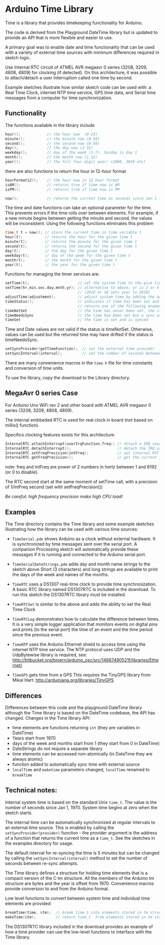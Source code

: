# Arduino Time Library

Time is a library that provides timekeeping functionality for Arduino.

The code is derived from the Playground DateTime library but is updated
to provide an API that is more flexible and easier to use.

A primary goal was to enable date and time functionality that can be used with
a variety of external time sources with minimum differences required in sketch logic.

Use Internal RTC circuit of ATMEL AVR megaavr 0 series (3208, 3209, 4808, 4809) for clocking (if detected).
On this architecture, it was possible to attach/detach a user interruption called one time by second.

Example sketches illustrate how similar sketch code can be used with: a Real Time Clock,
internet NTP time service, GPS time data, and Serial time messages from a computer
for time synchronization.

## Functionality

The functions available in the library include

```c
hour();            // the hour now  (0-23)
minute();          // the minute now (0-59)
second();          // the second now (0-59)
day();             // the day now (1-31)
weekday();         // day of the week (1-7), Sunday is day 1
month();           // the month now (1-12)
year();            // the full four digit year: (2009, 2010 etc)
```

there are also functions to return the hour in 12-hour format

```c
hourFormat12();    // the hour now in 12 hour format
isAM();            // returns true if time now is AM
isPM();            // returns true if time now is PM

now();             // returns the current time as seconds since Jan 1 1970
```

The time and date functions can take an optional parameter for the time. This prevents
errors if the time rolls over between elements. For example, if a new minute begins
between getting the minute and second, the values will be inconsistent. Using the
following functions eliminates this problem

```c
time_t t = now(); // store the current time in time variable t
hour(t);          // returns the hour for the given time t
minute(t);        // returns the minute for the given time t
second(t);        // returns the second for the given time t
day(t);           // the day for the given time t
weekday(t);       // day of the week for the given time t
month(t);         // the month for the given time t
year(t);          // the year for the given time t
```

Functions for managing the timer services are:

```c
setTime(t);                      // set the system time to the give time t
setTime(hr,min,sec,day,mnth,yr); // alternative to above, yr is 2 or 4 digit yr
                                 // (2010 or 10 sets year to 2010)
adjustTime(adjustment);          // adjust system time by adding the adjustment value
timeStatus();                    // indicates if time has been set and recently synchronized
                                 // returns one of the following enumerations:
timeNotSet                       // the time has never been set, the clock started on Jan 1, 1970
timeNeedsSync                    // the time had been set but a sync attempt did not succeed
timeSet                          // the time is set and is synced
```

Time and Date values are not valid if the status is timeNotSet. Otherwise, values can be used but
the returned time may have drifted if the status is timeNeedsSync. 	

```c
setSyncProvider(getTimeFunction);  // set the external time provider
setSyncInterval(interval);         // set the number of seconds between re-sync
```

There are many convenience macros in the `time.h` file for time constants and conversion
of time units.

To use the library, copy the download to the Library directory.

## MegaAvr 0 series Case
For Arduino Uno WiFi rev 2 and other board with ATMEL AVR megaavr 0 series (3208, 3209, 4808, 4809).

The internal embbeded RTC is used for real clock in board (not based on millis() function).

Specifics clocking features exists for this architecture:

```c
InternalRTC.attachInterrupt(userIrqFunction,freq); // attach a IRQ user function called at the RTC freq frequency
InternalRTC.detachInterrupt();                     // detach the ÌRQ user function
InternalRTC.setFreqPrecision(intFreq);             // set internal RTC IRQ intFreq frequency (precision of start of second)
InternalRTC.getFreqPrecision();                    // get the current internal RTC IRQ frequency
```
note: freq and intFreq are power of 2 numbers in hertz between 1 and 8192 (or 0 to disable).

The RTC second start at the same moment of setTime call, with a precision of 1/intFreq second (set with setFreqPrecision())

*Be careful: high frequency precision make high CPU load!*

## Examples

The Time directory contains the Time library and some example sketches
illustrating how the library can be used with various time sources:

- `TimeSerial.pde` shows Arduino as a clock without external hardware.
  It is synchronized by time messages sent over the serial port.
  A companion Processing sketch will automatically provide these messages
  if it is running and connected to the Arduino serial port.

- `TimeSerialDateStrings.pde` adds day and month name strings to the sketch above
  Short (3 characters) and long strings are available to print the days of
  the week and names of the months.

- `TimeRTC` uses a DS1307 real-time clock to provide time synchronization.
  A basic RTC library named DS1307RTC is included in the download.
  To run this sketch the DS1307RTC library must be installed.

- `TimeRTCSet` is similar to the above and adds the ability to set the Real Time Clock

- `TimeRTCLog` demonstrates how to calculate the difference between times.
  It is a very simple logger application that monitors events on digital pins
  and prints (to the serial port) the time of an event and the time period since
  the previous event.

- `TimeNTP` uses the Arduino Ethernet shield to access time using the internet NTP time service.
  The NTP protocol uses UDP and the UdpBytewise library is required, see:
  http://bitbucket.org/bjoern/arduino_osc/src/14667490521f/libraries/Ethernet/

- `TimeGPS` gets time from a GPS
  This requires the TinyGPS library from Mikal Hart:
  http://arduiniana.org/libraries/TinyGPS

## Differences

Differences between this code and the playground DateTime library
although the Time library is based on the DateTime codebase, the API has changed.
Changes in the Time library API:

- time elements are functions returning `int` (they are variables in DateTime)
- Years start from 1970
- days of the week and months start from 1 (they start from 0 in DateTime)
- DateStrings do not require a separate library
- time elements can be accessed non-atomically (in DateTime they are always atomic)
- function added to automatically sync time with external source
- `localTime` and `maketime` parameters changed, `localTime` renamed to `breakTime`

## Technical notes:

Internal system time is based on the standard Unix `time_t`.
The value is the number of seconds since Jan 1, 1970.
System time begins at zero when the sketch starts.

The internal time can be automatically synchronized at regular intervals to an external time source.
This is enabled by calling the `setSyncProvider(provider)` function - the provider argument is
the address of a function that returns the current time as a `time_t`.
See the sketches in the examples directory for usage.

The default interval for re-syncing the time is 5 minutes but can be changed by calling the
`setSyncInterval(interval)` method to set the number of seconds between re-sync attempts.

The Time library defines a structure for holding time elements that is a compact version of the  C tm structure.
All the members of the Arduino tm structure are bytes and the year is offset from 1970.
Convenience macros provide conversion to and from the Arduino format.

Low level functions to convert between system time and individual time elements are provided:

```c
breakTime(time, &tm);  // break time_t into elements stored in tm struct
makeTime(&tm);         // return time_t  from elements stored in tm struct
```

The DS1307RTC library included in the download provides an example of how a time provider
can use the low-level functions to interface with the Time library.

